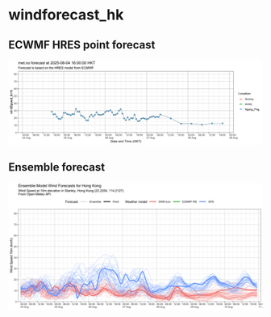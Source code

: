 # windforecast_hk

## ECWMF HRES point forecast
![met.no point estimate](https://raw.githubusercontent.com/DLamdata/windforecast_hk/main/plots/metno/wind_5d_20250804T1600.png)

## Ensemble forecast
![Open-Meteo Ensemble forecasts](https://raw.githubusercontent.com/DLamdata/windforecast_hk/main/plots/open_meteo/wind_10m_20250804T1700.png)

